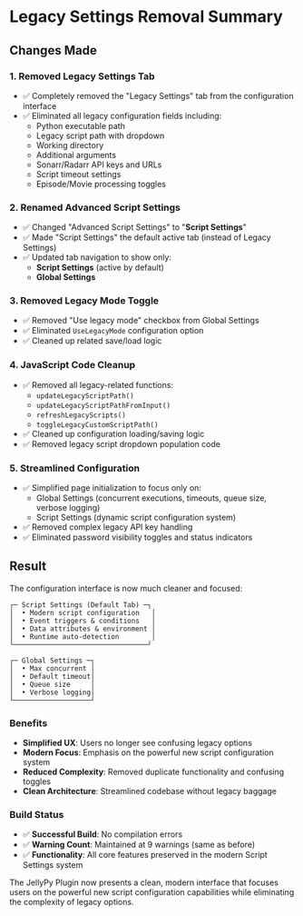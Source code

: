 # Legacy Settings Removal Summary

## Changes Made

### 1. **Removed Legacy Settings Tab**
- ✅ Completely removed the "Legacy Settings" tab from the configuration interface
- ✅ Eliminated all legacy configuration fields including:
  - Python executable path
  - Legacy script path with dropdown
  - Working directory
  - Additional arguments
  - Sonarr/Radarr API keys and URLs
  - Script timeout settings
  - Episode/Movie processing toggles

### 2. **Renamed Advanced Script Settings**
- ✅ Changed "Advanced Script Settings" to "**Script Settings**"
- ✅ Made "Script Settings" the default active tab (instead of Legacy Settings)
- ✅ Updated tab navigation to show only:
  - **Script Settings** (active by default)
  - **Global Settings**

### 3. **Removed Legacy Mode Toggle**
- ✅ Removed "Use legacy mode" checkbox from Global Settings
- ✅ Eliminated `UseLegacyMode` configuration option
- ✅ Cleaned up related save/load logic

### 4. **JavaScript Code Cleanup**
- ✅ Removed all legacy-related functions:
  - `updateLegacyScriptPath()`
  - `updateLegacyScriptPathFromInput()`
  - `refreshLegacyScripts()`
  - `toggleLegacyCustomScriptPath()`
- ✅ Cleaned up configuration loading/saving logic
- ✅ Removed legacy script dropdown population code

### 5. **Streamlined Configuration**
- ✅ Simplified page initialization to focus only on:
  - Global Settings (concurrent executions, timeouts, queue size, verbose logging)
  - Script Settings (dynamic script configuration system)
- ✅ Removed complex legacy API key handling
- ✅ Eliminated password visibility toggles and status indicators

## Result

The configuration interface is now much cleaner and focused:

```
┌─ Script Settings (Default Tab) ─┐
│  • Modern script configuration   │
│  • Event triggers & conditions   │
│  • Data attributes & environment │
│  • Runtime auto-detection        │
└─────────────────────────────────┘

┌─ Global Settings ─┐
│  • Max concurrent │
│  • Default timeout│
│  • Queue size     │
│  • Verbose logging│
└───────────────────┘
```

### Benefits
- **Simplified UX**: Users no longer see confusing legacy options
- **Modern Focus**: Emphasis on the powerful new script configuration system
- **Reduced Complexity**: Removed duplicate functionality and confusing toggles
- **Clean Architecture**: Streamlined codebase without legacy baggage

### Build Status
- ✅ **Successful Build**: No compilation errors
- ✅ **Warning Count**: Maintained at 9 warnings (same as before)
- ✅ **Functionality**: All core features preserved in the modern Script Settings system

The JellyPy Plugin now presents a clean, modern interface that focuses users on the powerful new script configuration capabilities while eliminating the complexity of legacy options.
